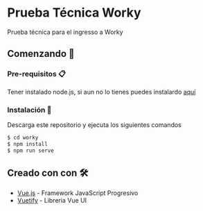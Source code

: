 # Prueba Técnica Worky

Prueba técnica para el ingresso a Worky

## Comenzando 🚀
### Pre-requisitos 📋

Tener instalado node.js, si aun no lo tienes puedes instalardo  [aquí](https://nodejs.org/es/download//)
### Instalación 🔧

Descarga este repositorio  y ejecuta los siguientes comandos

```bash
$ cd worky
$ npm install
$ npm run serve
```
## Creado con con 🛠️

* [Vue.js](https://vuejs.org/) - Framework JavaScript Progresivo
* [Vuetify](https://vuetifyjs.com/) - Libreria Vue UI 